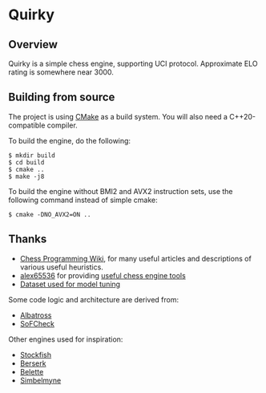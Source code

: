 # Quirky

## Overview
Quirky is a simple chess engine, supporting UCI protocol. Approximate ELO rating is somewhere near 3000.

## Building from source
The project is using [CMake](https://cmake.org) as a build system. You will also need a C++20-compatible compiler.

To build the engine, do the following:

~~~~~
$ mkdir build
$ cd build
$ cmake ..
$ make -j8
~~~~~

To build the engine without BMI2 and AVX2 instruction sets, use the following command instead of simple cmake:
~~~~~
$ cmake -DNO_AVX2=ON ..
~~~~~

## Thanks
- [Chess Programming Wiki](https://www.chessprogramming.org/Main_Page), for many useful articles
  and descriptions of various useful heuristics.
- [alex65536](https://github.com/alex65536) for providing [useful chess engine tools](https://github.com/alex65536/sofcheck-engine-tester)
- [Dataset used for model tuning](https://bitbucket.org/zurichess/tuner/downloads)

Some code logic and architecture are derived from:
- [Albatross](https://github.com/Wind-Eagle/Albatross)
- [SoFCheck](https://github.com/alex65536/sofcheck)

Other engines used for inspiration:
- [Stockfish](https://github.com/official-stockfish/Stockfish/tree/master/src)
- [Berserk](https://github.com/jhonnold/berserk/tree/main)
- [Belette](https://github.com/vincentbab/Belette/tree/main)
- [Simbelmyne](https://github.com/sroelants/simbelmyne/tree/main)
